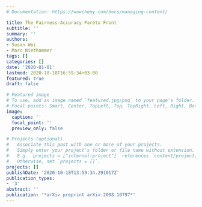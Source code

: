 ```yaml
---
# Documentation: https://wowchemy.com/docs/managing-content/

title: The Fairness-Accuracy Pareto Front
subtitle: ''
summary: ''
authors:
- Susan Wei
- Marc Niethammer
tags: []
categories: []
date: '2020-01-01'
lastmod: 2020-10-18T16:59:34+03:00
featured: true
draft: false

# Featured image
# To use, add an image named `featured.jpg/png` to your page's folder.
# Focal points: Smart, Center, TopLeft, Top, TopRight, Left, Right, BottomLeft, Bottom, BottomRight.
image:
  caption: ''
  focal_point: ''
  preview_only: false

# Projects (optional).
#   Associate this post with one or more of your projects.
#   Simply enter your project's folder or file name without extension.
#   E.g. `projects = ["internal-project"]` references `content/project/deep-learning/index.md`.
#   Otherwise, set `projects = []`.
projects: []
publishDate: '2020-10-18T13:59:34.291017Z'
publication_types:
- '3'
abstract: ''
publication: '*arXiv preprint arXiv:2008.10797*'
---
```

